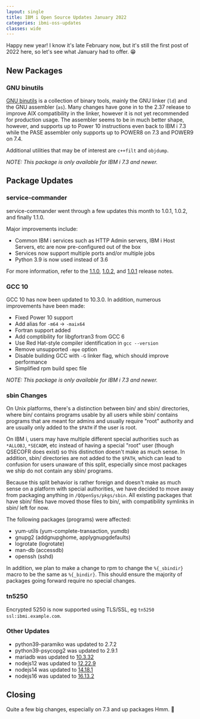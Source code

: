 ```yaml
---
layout: single
title: IBM i Open Source Updates January 2022
categories: ibmi-oss-updates
classes: wide
---
```


Happy new year! I know it's late February now, but it's still the first post of
2022 here, so let's see what January had to offer. :grin:

## New Packages

### GNU binutils

[GNU binutils](https://www.gnu.org/software/binutils/) is a collection of
binary tools, mainly the GNU linker (`ld`) and the GNU assembler (`as`).  Many
changes have gone in to the 2.37 release to improve AIX compatibility in the
linker, however it is not yet recommended for production usage.  The assembler
seems to be in much better shape, however, and supports up to Power 10
instructions even back to IBM i 7.3 while the PASE assembler only supports
up to POWER8 on 7.3 and POWER9 on 7.4.

Additional utilities that may be of interest are `c++filt` and `objdump`.

*NOTE: This package is only available for IBM i 7.3 and newer.*

## Package Updates

### service-commander

service-commander went through a few updates this month to 1.0.1, 1.0.2, and
finally 1.1.0.

Major improvements include:
- Common IBM i services such as HTTP Admin servers, IBM i Host Servers, etc
  are now pre-configured out of the box
- Services now support multiple ports and/or multiple jobs
- Python 3.9 is now used instead of 3.6

For more information, refer to the
[1.1.0](https://github.com/ThePrez/ServiceCommander-IBMi/releases/tag/v1.1.0),
[1.0.2](https://github.com/ThePrez/ServiceCommander-IBMi/releases/tag/v1.0.2),
and
[1.0.1](https://github.com/ThePrez/ServiceCommander-IBMi/releases/tag/v1.0.1)
release notes.

### GCC 10

GCC 10 has now been updated to 10.3.0. In addition, numerous improvements have
been made:
- Fixed Power 10 support
- Add alias for `-m64` -> `-maix64`
- Fortran support added
- Add comptibility for libgfortran3 from GCC 6
- Use Red Hat-style compiler identification in `gcc --version`
- Remove unsupported `-mpe` option
- Disable building GCC with `-G` linker flag, which should improve performance
- Simplified rpm build spec file

*NOTE: This package is only available for IBM i 7.3 and newer.*

### sbin Changes

On Unix platforms, there's a distinction between bin/ and sbin/ directories,
where bin/ contains programs usable by all users while sbin/ contains programs
that are meant for admins and usually require "root" authority and are usually
only added to the `$PATH` if the user is root.

On IBM i, users may have multiple different special authorities such as
`*ALLOBJ`, `*SECADM`, etc instead of having a special "root" user (though
QSECOFR does exist) so this distinction doesn't make as much sense. In
addition, sbin/ directories are not added to the `$PATH`, which can lead to
confusion for users unaware of this split, especially since most packages we
ship do not contain any sbin/ programs.

Because this split behavior is rather foreign and doesn't make as much sense on
a platform with special authorities, we have decided to move away from
packaging anything in `/QOpenSys/pkgs/sbin`. All existing packages that have
sbin/ files have moved those files to bin/, with compatibility symlinks in
sbin/ left for now.

The following packages (programs) were affected:

- yum-utils (yum-complete-transaction, yumdb)
- gnupg2 (addgnupghome, applygnupgdefaults)
- logrotate (logrotate)
- man-db (accessdb)
- openssh (sshd)

In addition, we plan to make a change to rpm to change the `%{_sbindir}` macro to
be the same as `%{_bindir}`. This should ensure the majority of packages going
forward require no special changes.

### tn5250

Encrypted 5250 is now supported using TLS/SSL, eg `tn5250
ssl:ibmi.example.com`.

### Other Updates

- python39-paramiko was updated to 2.7.2
- python39-psycopg2 was updated to 2.9.1
- mariadb was updated to
  [10.3.32](https://mariadb.com/kb/en/mariadb-10332-release-notes/)
- nodejs12 was updated to [12.22.9](https://nodejs.org/en/blog/release/v12.22.9/)
- nodejs14 was updated to [14.18.1](https://nodejs.org/en/blog/release/v14.18.1/)
- nodejs16 was updated to [16.13.2](https://nodejs.org/en/blog/release/v16.13.2/)

## Closing

Quite a few big changes, especially on 7.3 and up packages Hmm. :thinking:

